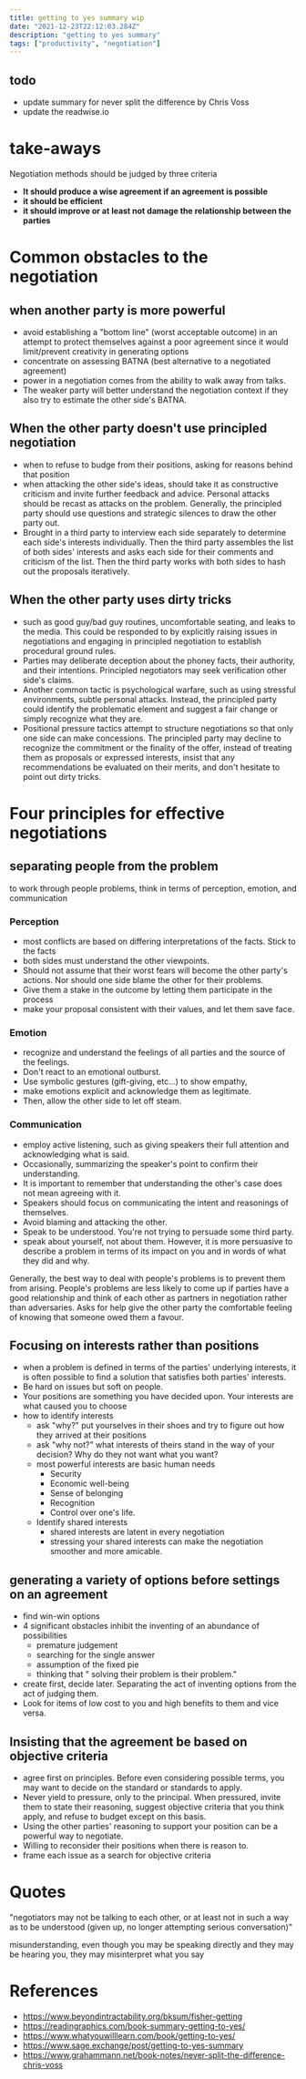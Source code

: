 ```yaml
---
title: getting to yes summary wip
date: "2021-12-23T22:12:03.284Z"
description: "getting to yes summary"
tags: ["productivity", "negotiation"]
---
```


## todo

- update summary for never split the difference by Chris Voss
- update the readwise.io

# take-aways

Negotiation methods should be judged by three criteria
- **It should produce a wise agreement if an agreement is possible**
- **it should be efficient**
- **it should improve or at least not damage the relationship between the parties**

# Common obstacles to the negotiation
## when another party is more powerful
- avoid establishing a "bottom line" (worst acceptable outcome) in an attempt to protect themselves against a poor agreement since it would limit/prevent creativity in generating options
- concentrate on assessing BATNA (best alternative to a negotiated agreement)
- power in a negotiation comes from the ability to walk away from talks.
- The weaker party will better understand the negotiation context if they also try to estimate the other side's BATNA.

## When the other party doesn't use principled negotiation
- when to refuse to budge from their positions, asking for reasons behind that position
- when attacking the other side's ideas, should take it as constructive criticism and invite further feedback and advice. Personal attacks should be recast as attacks on the problem. Generally, the principled party should use questions and strategic silences to draw the other party out.
- Brought in a third party to interview each side separately to determine each side's interests individually. Then the third party assembles the list of both sides' interests and asks each side for their comments and criticism of the list. Then the third party works with both sides to hash out the proposals iteratively.

## When the other party uses dirty tricks
- such as good guy/bad guy routines, uncomfortable seating, and leaks to the media. This could be responded to by explicitly raising issues in negotiations and engaging in principled negotiation to establish procedural ground rules.
- Parties may deliberate deception about the phoney facts, their authority, and their intentions. Principled negotiators may seek verification other side's claims.
- Another common tactic is psychological warfare, such as using stressful environments, subtle personal attacks. Instead, the principled party could identify the problematic element and suggest a fair change or simply recognize what they are.
- Positional pressure tactics attempt to structure negotiations so that only one side can make concessions. The principled party may decline to recognize the commitment or the finality of the offer, instead of treating them as proposals or expressed interests, insist that any recommendations be evaluated on their merits, and don't hesitate to point out dirty tricks.

# Four principles for effective negotiations
## separating people from the problem
to work through people problems, think in terms of perception, emotion, and communication

### Perception
- most conflicts are based on differing interpretations of the facts. Stick to the facts
- both sides must understand the other viewpoints.
- Should not assume that their worst fears will become the other party's actions. Nor should one side blame the other for their problems.
- Give them a stake in the outcome by letting them participate in the process
- make your proposal consistent with their values, and let them save face.

### Emotion
- recognize and understand the feelings of all parties and the source of the feelings.
- Don't react to an emotional outburst.
- Use symbolic gestures (gift-giving, etc...) to show empathy,
- make emotions explicit and acknowledge them as legitimate.
- Then, allow the other side to let off steam.

### Communication
- employ active listening, such as giving speakers their full attention and acknowledging what is said.
- Occasionally, summarizing the speaker's point to confirm their understanding.
- It is important to remember that understanding the other's case does not mean agreeing with it.
- Speakers should focus on communicating the intent and reasonings of themselves.
- Avoid blaming and attacking the other.
- Speak to be understood. You're not trying to persuade some third party.
- speak about yourself, not about them. However, it is more persuasive to describe a problem in terms of its impact on you and in words of what they did and why.

Generally, the best way to deal with people's problems is to prevent them from arising. People's problems are less likely to come up if parties have a good relationship and think of each other as partners in negotiation rather than adversaries. Asks for help give the other party the comfortable feeling of knowing that someone owed them a favour.

## Focusing on interests rather than positions
- when a problem is defined in terms of the parties' underlying interests, it is often possible to find a solution that satisfies both parties' interests.
- Be hard on issues but soft on people.
- Your positions are something you have decided upon. Your interests are what caused you to choose
- how to identify interests
  - ask "why?" put yourselves in their shoes and try to figure out how they arrived at their positions
  - ask "why not?" what interests of theirs stand in the way of your decision? Why do they not want what you want?
  - most powerful interests are basic human needs
    - Security
    - Economic well-being
    - Sense of belonging
    - Recognition
    - Control over one's life.
  - Identify shared interests
    - shared interests are latent in every negotiation
    - stressing your shared interests can make the negotiation smoother and more amicable.

## generating a variety of options before settings on an agreement
- find win-win options
- 4 significant obstacles inhibit the inventing of an abundance of possibilities
    - premature judgement
    - searching for the single answer
    - assumption of the fixed pie
    - thinking that " solving their problem is their problem."
- create first, decide later. Separating the act of inventing options from the act of judging them.
- Look for items of low cost to you and high benefits to them and vice versa.

## Insisting that the agreement be based on objective criteria 
- agree first on principles. Before even considering possible terms, you may want to decide on the standard or standards to apply.
- Never yield to pressure, only to the principal. When pressured, invite them to state their reasoning, suggest objective criteria that you think apply, and refuse to budget except on this basis.
- Using the other parties' reasoning to support your position can be a powerful way to negotiate.
- Willing to reconsider their positions when there is reason to.
- frame each issue as a search for objective criteria

# Quotes

"negotiators may not be talking to each other, or at least not in such a way as to be understood (given up, no longer attempting serious conversation)"

misunderstanding, even though you may be speaking directly and they may be hearing you, they may misinterpret what you say

# References
- https://www.beyondintractability.org/bksum/fisher-getting
- https://readingraphics.com/book-summary-getting-to-yes/
- https://www.whatyouwilllearn.com/book/getting-to-yes/
- https://www.sage.exchange/post/getting-to-yes-summary
- https://www.grahammann.net/book-notes/never-split-the-difference-chris-voss
